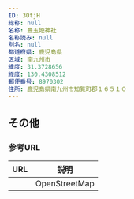 ```yaml
---
ID: 3OtjH
総称: null
名称: 豊玉姫神社
名称読み: null
別名: null
都道府県: 鹿児島県
区域: 南九州市
緯度: 31.3728656
経度: 130.4308512
郵便番号: 8970302
住所: 鹿児島県南九州市知覧町郡１６５１０
---
```


## その他

### 参考URL

| URL | 説明          |
| --- | ------------- |
|     | OpenStreetMap |
